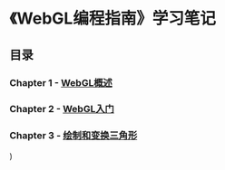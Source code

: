# 《WebGL编程指南》学习笔记

## 目录
### Chapter 1 - [WebGL概述](./01/README.md)

### Chapter 2 - [WebGL入门](./02/README.md)

### Chapter 3 - [绘制和变换三角形](./03/README.md)
)